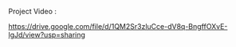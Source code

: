 Project Video :

https://drive.google.com/file/d/1QM2Sr3zluCce-dV8q-BngffOXvE-lgJd/view?usp=sharing

